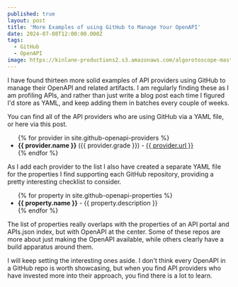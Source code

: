 ```yaml
---
published: true
layout: post
title: 'More Examples of using GitHub to Manage Your OpenAPI'
date: 2024-07-08T12:00:00.000Z
tags:
  - GitHub
  - OpenAPI
image: https://kinlane-productions2.s3.amazonaws.com/algorotoscope-master/yellow-journalism-japanese-man-sitting.jpeg
---
```

I have found thirteen more solid examples of API providers using GitHub to manage their OpenAPI and related artifacts. I am regularly finding these as I am profiling APIs, and rather than just write a blog post each time I figured I'd store as YAML, and keep adding them in batches every couple of weeks.

You can find all of the API providers who are using GitHub via a YAML file, or here via this post.

<ul>
{% for provider in site.github-openapi-providers %}
  <li><strong>{{ provider.name }}</strong> ({{ provider.grade }}) - <a href="{{ provider.url }}">{{ provider.url }}</a></li>
{% endfor %}
</ul>

As I add each provider to the list I also have created a separate YAML file for the properties I find supporting each GitHub repository, providing a pretty interesting checklist to consider.

<ul>
{% for property in site.github-openapi-properties %}
  <li><strong>{{ property.name }}</strong> - {{ property.description }}</li>
{% endfor %}
</ul>

The list of properties really overlaps with the properties of an API portal and APIs.json index, but with OpenAPI at the center. Some of these repos are more about just making the OpenAPI available, while others clearly have a build apparatus around them. 

I will keep setting the interesting ones aside. I don't think every OpenAPI in a GitHub repo is worth showcasing, but when you find API providers who have invested more into their approach, you find there is a lot to learn. 